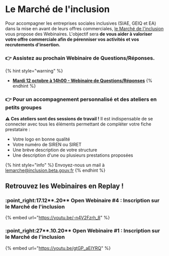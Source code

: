 # Le Marché de l'inclusion

Pour accompagner les entreprises sociales inclusives (SIAE, GEIQ et EA) dans la mise en avant de leurs offres commerciales, [le Marché de l'inclusion](../le-marche-de-linclusion/) vous propose des Webinaires. L'objectif sera **de vous aider à valoriser votre offre commerciale afin de pérenniser vos activités et vos recrutements d'insertion.**

### 👉 Assistez au prochain Webinaire de Questions/Réponses.

{% hint style="warning" %}
* ****[**Mardi 12 octobre à 14h00 - Webinaire de Questions/Réponses**](https://app.livestorm.co/itou/webinaire-le-marche-de-linclusion-questionsreponses3?type=detailed)****
{% endhint %}

### 👉 Pour un accompagnement personnalisé et des ateliers en petits groupes

**⚠︎ Ces ateliers sont des sessions de travail !** Il est indispensable de se connecter avec tous les éléments permettant de compléter votre fiche prestataire :&#x20;

* Votre logo en bonne qualité
* Votre numéro de SIREN ou SIRET
* Une brève description de votre structure
* Une description d'une ou plusieurs prestations proposées

{% hint style="info" %}
Envoyez-nous un mail à [lemarche@inclusion.beta.gouv.fr](mailto:lemarche@inclusion.beta.gouv.fr)
{% endhint %}

## Retrouvez les Webinaires en Replay !

### :point\_right:17.12**.20** Open Webinaire #4 : Inscription sur le Marché de l'inclusion

{% embed url="https://youtu.be/-n4V2Fzrh_8" %}



### :point\_right:27**.10.20** Open Webinaire #1 : Inscription sur le Marché de l'inclusion

{% embed url="https://youtu.be/gtGP_aEIYRQ" %}
